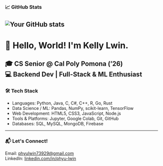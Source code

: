 ### 📈 GitHub Stats

![Your GitHub stats](https://github-readme-stats.vercel.app/api?username=phyulwin&show_icons=true&theme=radical)
---

# 👋 Hello, World! I'm Kelly Lwin.  

🎓 **CS Senior @ Cal Poly Pomona (’26)**  
💻 **Backend Dev | Full-Stack & ML Enthusiast**
---

### 🛠 Tech Stack

- Languages: Python, Java, C, C#, C++, R, Go, Rust
- Data Science / ML: Pandas, NumPy, scikit-learn, TensorFlow
- Web Development: HTML5, CSS3, JavaScript, Node.js  
- Tools & Platforms: Jupyter, Google Colab, Git, GitHub  
- Databases: SQL, MySQL, MongoDB, Firebase
---
  
### 📬 Let's Connect!

Email: phyulwin73929@gmail.com  
LinkedIn: [linkedin.com/in/phyu-lwin](https://www.linkedin.com/in/phyu-lwin)
